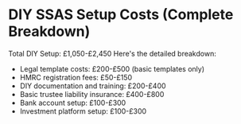 # DIY SSAS Setup Costs (Complete Breakdown)

Total DIY Setup: £1,050-£2,450
Here's the detailed breakdown:

- Legal template costs: £200-£500 (basic templates only)
- HMRC registration fees: £50-£150
- DIY documentation and training: £200-£400
- Basic trustee liability insurance: £400-£800
- Bank account setup: £100-£300
- Investment platform setup: £100-£300

